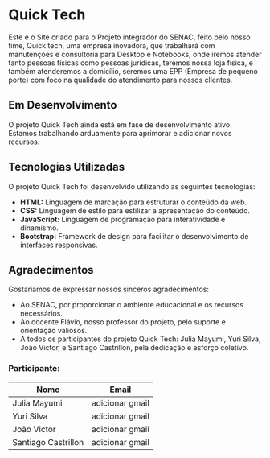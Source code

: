 # Quick Tech
Este é o Site criado para o Projeto integrador do SENAC, feito pelo nosso time, Quick tech, uma empresa inovadora, que trabalhará com manutenções e consultoria para Desktop e Notebooks, onde iremos atender tanto pessoas físicas como pessoas jurídicas, teremos nossa loja física, e também atenderemos a domicílio, seremos uma EPP (Empresa de pequeno porte) com foco na qualidade do atendimento para nossos clientes.

## Em Desenvolvimento
O projeto Quick Tech ainda está em fase de desenvolvimento ativo. Estamos trabalhando arduamente para aprimorar e adicionar novos recursos.

## Tecnologias Utilizadas
O projeto Quick Tech foi desenvolvido utilizando as seguintes tecnologias:

- **HTML:** Linguagem de marcação para estruturar o conteúdo da web.
- **CSS:** Linguagem de estilo para estilizar a apresentação do conteúdo.
- **JavaScript:** Linguagem de programação para interatividade e dinamismo.
- **Bootstrap:** Framework de design para facilitar o desenvolvimento de interfaces responsivas.

## Agradecimentos
Gostaríamos de expressar nossos sinceros agradecimentos:

- Ao SENAC, por proporcionar o ambiente educacional e os recursos necessários.
- Ao docente Flávio, nosso professor do projeto, pelo suporte e orientação valiosos.
- A todos os participantes do projeto Quick Tech: Julia Mayumi, Yuri Silva, João Victor, e Santiago Castrillon, pela dedicação e esforço coletivo.

### Participante: 
|Nome|Email|
| -------- | -------- |
|Julia Mayumi|adicionar gmail|
|Yuri Silva|adicionar gmail|
|João Victor|adicionar gmail|
|Santiago Castrillon|adicionar gmail|
